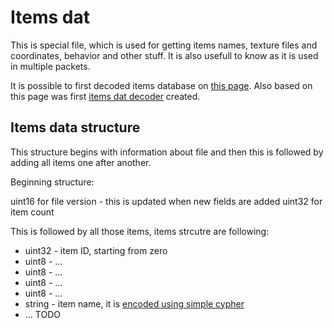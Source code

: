 # Items dat

This is special file, which is used for getting items names, texture files and coordinates, behavior and other stuff. It is also usefull to know as it is used in multiple packets.

It is possible to first decoded items database on [this page](https://wombat.platymuus.com/growtopia/itemdb.php). Also based on this page was first [items dat decoder](https://github.com/GrowtopiaNoobs/Growtopia_ItemsDecoder) created.

## Items data structure

This structure begins with information about file and then this is followed by adding all items one after another.

Beginning structure:

uint16 for file version - this is updated when new fields are added
uint32 for item count

This is followed by all those items, items strcutre are following:

- uint32 - item ID, starting from zero
- uint8 - ...
- uint8 - ...
- uint8 - ...
- uint8 - ...
- string - item name, it is [encoded using simple cypher](cypher.md)
- ... TODO
